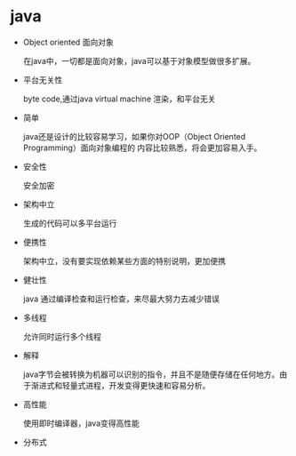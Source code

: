 # java #

* Object oriented 面向对象

	在java中，一切都是面向对象，java可以基于对象模型做很多扩展。
	
* 平台无关性
	
	byte code,通过java virtual machine 渲染，和平台无关
	
* 简单

	java还是设计的比较容易学习，如果你对OOP（Object Oriented Programming）面向对象编程的	内容比较熟悉，将会更加容易入手。

* 安全性

	安全加密
	
* 架构中立

	生成的代码可以多平台运行
	
* 便携性

	架构中立，没有要实现依赖某些方面的特别说明，更加便携
	
* 健壮性

	java 通过编译检查和运行检查，来尽最大努力去减少错误
	
* 多线程

	允许同时运行多个线程
	
* 解释

	java字节会被转换为机器可以识别的指令，并且不是随便存储在任何地方。由于渐进式和轻量式进程，开发变得更快速和容易分析。
	
* 高性能

	使用即时编译器，java变得高性能

* 分布式

	